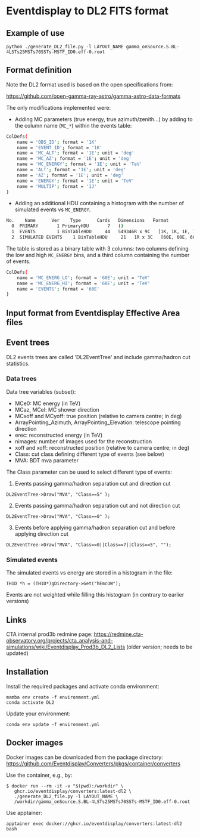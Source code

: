 # Eventdisplay to DL2 FITS format

Example of use
----------

```shell
python ./generate_DL2_file.py -l LAYOUT_NAME gamma_onSource.S.BL-4LSTs25MSTs70SSTs-MSTF_ID0.eff-0.root
```

Format definition
-------------
Note the DL2 format used is based on the open specifications from:

https://github.com/open-gamma-ray-astro/gamma-astro-data-formats

The only modifications implemented were:
* Adding MC parameters (true energy, true azimuth/zenith...) by adding to the column name (`MC_*`)
within the events table:

```bash
ColDefs(
    name = 'OBS_ID'; format = '1K'
    name = 'EVENT_ID'; format = '1K'
    name = 'MC_ALT'; format = '1E'; unit = 'deg'
    name = 'MC_AZ'; format = '1E'; unit = 'deg'
    name = 'MC_ENERGY'; format = '1E'; unit = 'TeV'
    name = 'ALT'; format = '1E'; unit = 'deg'
    name = 'AZ'; format = '1E'; unit = 'deg'
    name = 'ENERGY'; format = '1E'; unit = 'TeV'
    name = 'MULTIP'; format = '1J'
)
```

* Adding an additional HDU containing a histogram with the number of simulated events vs `MC_ENERGY`.
```bash
No.    Name      Ver    Type      Cards   Dimensions   Format
  0  PRIMARY       1 PrimaryHDU       7   ()
  1  EVENTS        1 BinTableHDU     44   549346R x 9C   [1K, 1K, 1E, 1E, 1E, 1E, 1E, 1E, 1J]
  2  SIMULATED EVENTS    1 BinTableHDU     21   1R x 3C   [60E, 60E, 60E]
```
The table is stored as a binary table with 3 columns: two columns defining the low and high `MC_ENERGY` bins, and a third column containing
the number of events.
```bash
ColDefs(
    name = 'MC_ENERG_LO'; format = '60E'; unit = 'TeV'
    name = 'MC_ENERG_HI'; format = '60E'; unit = 'TeV'
    name = 'EVENTS'; format = '60E'
)
```

Input format from Eventdisplay Effective Area files
----------

## Event trees

DL2 events trees are called 'DL2EventTree' and include gamma/hadron cut statistics.


### Data trees

Data tree variables (subset):

- MCe0: MC energy (in TeV)
- MCaz, MCel: MC shower direction
- MCxoff and MCyoff: true position (relative to camera centre; in deg)
- ArrayPointing_Azimuth, ArrayPointing_Elevation: telescope pointing direction
- erec: reconstructed energy (in TeV)
- nimages: number of images used for the reconstruction
- xoff and xoff: reconstructed position (relative to camera centre; in deg)
- Class: cut class defining different type of events (see below)
- MVA: BDT mva parameter

The Class parameter can be used to select different type of events:

1. Events passing gamma/hadron separation cut and direction cut

```
DL2EventTree->Draw("MVA", "Class==5" );
```

2. Events passing gamma/hadron separation cut and not direction cut

```
DL2EventTree->Draw("MVA", "Class==0" );
```

3. Events before applying gamma/hadron separation cut and before applying direction cut

```
DL2EventTree->Draw("MVA", "Class==0||Class==7||Class==5", "");
```

### Simulated events

The simulated events vs energy are stored in a histogram in the file:

```
TH1D *h = (TH1D*)gDirectory->Get("hEmcUW");
```

Events are not weighted while filling this histogram (in contrary to earlier versions)

Links
-----

CTA internal prod3b redmine page: https://redmine.cta-observatory.org/projects/cta_analysis-and-simulations/wiki/Eventdisplay_Prod3b_DL2_Lists
(older version; needs to be updated)

## Installation

Install the required packages and activate conda environment:

```
mamba env create -f environment.yml
conda activate DL2
```

Update your environment:
```
conda env update -f environment.yml
```

## Docker images

Docker images can be downloaded from the package directory: https://github.com/Eventdisplay/Converters/pkgs/container/converters

Use the container, e.g., by:
```
$ docker run --rm -it -v "$(pwd):/workdir" \
   ghcr.io/eventdisplay/converters:latest-dl2 \
   ./generate_DL2_file.py -l LAYOUT_NAME \
   /workdir/gamma_onSource.S.BL-4LSTs25MSTs70SSTs-MSTF_ID0.eff-0.root
```

Use apptainer:

```
apptainer exec docker://ghcr.io/eventdisplay/converters:latest-dl2 bash
```
